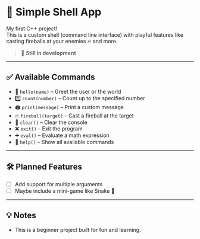 # 🐚 Simple Shell App

My first C++ project!  
This is a custom shell (command line interface) with playful features like casting fireballs at your enemies 🔥 and more.

> 🚧 **Still in development**

---

## ✅ Available Commands

- 👋 `hello(name)` – Greet the user or the world  
- 1️⃣ `count(number)` – Count up to the specified number  
- 🖨️ `print(message)` – Print a custom message  
- 🔥 `fireball(target)` – Cast a fireball at the target  
- 🧽 `clear()` – Clear the console  
- ❌ `exit()` – Exit the program  
- ➕ `eval()` – Evaluate a math expression  
- 🏫 `help()` – Show all available commands  

---

## 🛠 Planned Features

- [ ] Add support for multiple arguments  
- [ ] Maybe include a mini-game like Snake 🐍  

---

## 💡 Notes

- This is a beginner project built for fun and learning.  

